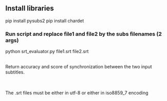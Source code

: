 ## Install libraries

pip install pysubs2
pip install chardet

### Run script and replace file1 and file2 by the subs filenames (2 args)

python srt_evaluator.py file1.srt file2.srt

<br>
Return accuracy and score of synchronization between the two 
input subtitles.


<br><br>
The .srt files must be either in utf-8 or either in iso8859_7 encoding
